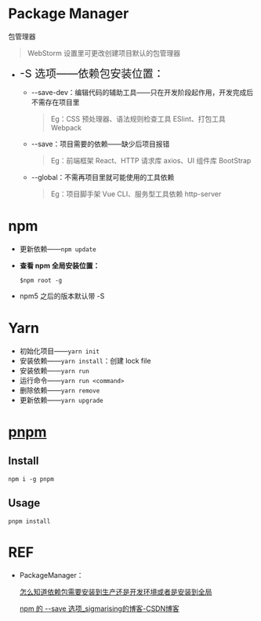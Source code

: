 # Package Manager

包管理器



> WebStorm 设置里可更改创建项目默认的包管理器



+ <span style="font-size:22px">-S 选项——依赖包安装位置：</span>

    + --save-dev：编辑代码的辅助工具——只在开发阶段起作用，开发完成后不需存在项目里

        > Eg：CSS 预处理器、语法规则检查工具 ESlint、打包工具  Webpack

    + --save：项目需要的依赖——缺少后项目报错

        > Eg：前端框架 React、HTTP 请求库 axios、UI 组件库 BootStrap

    + --global：不需再项目里就可能使用的工具依赖

        > Eg：项目脚手架 Vue CLI、服务型工具依赖 http-server



# npm

+ 更新依赖——`npm update`

+ **查看 npm 全局安装位置：**

    ```shell
    $npm root -g
    ```
    
+ npm5 之后的版本默认带 -S



# Yarn

+ 初始化项目——`yarn init`
+ 安装依赖——`yarn install`：创建 lock file
+ 安装依赖——`yarn run`
+ 运行命令——`yarn run <command>`
+ 删除依赖——`yarn remove`
+ 更新依赖——`yarn upgrade`



# [pnpm](https://pnpm.io)

## Install

```shell
npm i -g pnpm
```



## Usage

`pnpm install`




# REF

+ PackageManager：

    [怎么知道依赖包需要安装到生产还是开发环境或者是安装到全局](https://yogwang.site/2019/nodejs-npm-save-dev-global/)
    
    [npm 的 --save 选项_sigmarising的博客-CSDN博客](https://blog.csdn.net/sigmarising/article/details/88532197?spm=1001.2101.3001.6661.1&utm_medium=distribute.pc_relevant_t0.none-task-blog-2%7Edefault%7ECTRLIST%7ERate-1.pc_relevant_paycolumn_v3&depth_1-utm_source=distribute.pc_relevant_t0.none-task-blog-2%7Edefault%7ECTRLIST%7ERate-1.pc_relevant_paycolumn_v3&utm_relevant_index=1)
